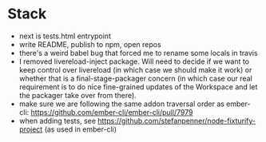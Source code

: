 # Stack

 - next is tests.html entrypoint
 - write README, publish to npm, open repos
 - there's a weird babel bug that forced me to rename some locals in travis
 - I removed livereload-inject package. Will need to decide if we want to keep control over livereload (in which case we should make it work) or whether that is a final-stage-packager concern (in which case our real requirement is to do nice fine-grained updates of the Workspace and let the packager take over from there).
 - make sure we are following the same addon traversal order as ember-cli: https://github.com/ember-cli/ember-cli/pull/7979
 - when adding tests, see https://github.com/stefanpenner/node-fixturify-project (as used in ember-cli)


